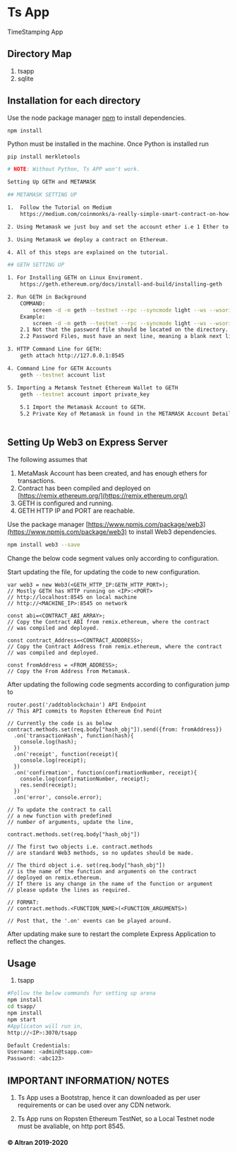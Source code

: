 # Ts App

TimeStamping App

## Directory Map

1. tsapp
2. sqlite

## Installation for each directory

Use the node package manager [npm](https://www.npmjs.com/) to install dependencies.

```nodejs
npm install
```
Python must be installed in the machine. Once Python is installed run

```python
pip install merkletools

# NOTE: Without Python, Ts APP won't work.
```

```bash
Setting Up GETH and METAMASK

## METAMASK SETTING UP

1. 	Follow the Tutorial on Medium
	https://medium.com/coinmonks/a-really-simple-smart-contract-on-how-to-insert-value-into-the-ethereum-blockchain-and-display-it-62c455610e98

2. Using Metamask we just buy and set the account ether i.e 1 Ether to the account.

3. Using Metamask we deploy a contract on Ethereum.

4. All of this steps are explained on the tutorial.

## GETH SETTING UP

1. For Installing GETH on Linux Enviroment.
    https://geth.ethereum.org/docs/install-and-build/installing-geth

2. Run GETH in Background
    COMMAND:
        screen -d -m geth --testnet --rpc --syncmode light --ws --wsorigins testnode1 --unlock <METAMASK_ACCOUNT_ID> --password <PASSWORD_FILE_PATH> --allow-insecure-unlock        
    Example:
	    screen -d -m geth --testnet --rpc --syncmode light --ws --wsorigins testnode1 --unlock 0x210B0d1c071CE9E59f408972dBcC4C98D9945381 --password ./password --allow-insecure-unlock
	2.1 Not that the password file should be located on the directory.
	2.2 Password Files, must have an next line, meaning a blank next line, which simulates the enter key.

3. HTTP Command Line for GETH:
	geth attach http://127.0.0.1:8545

4. Command Line for GETH Accounts
	geth --testnet account list

5. Importing a Metamsk Testnet Ethereum Wallet to GETH
	geth --testnet account import private_key
	
	5.1 Import the Metamask Account to GETH.
	5.2 Private Key of Metamask in found in the METAMASK Account Details.
	
```

## Setting Up Web3 on Express Server

The following assumes that 

1. MetaMask Account has been created, and has enough ethers for transactions.
2. Contract has been  compiled and deployed on [https://remix.ethereum.org/](https://remix.ethereum.org/)
3. GETH is configured and running.
4. GETH HTTP IP and PORT are reachable.

Use the package manager [https://www.npmjs.com/package/web3](https://www.npmjs.com/package/web3) to install Web3 dependencies.

```bash
npm install web3 --save
```

Change the below code segment values only according to configuration.

Start updating the file, for updating the code to new configuration.

```nodejs
var web3 = new Web3(<GETH_HTTP_IP:GETH_HTTP_PORT>);
// Mostly GETH has HTTP running on <IP>:<PORT> 
// http://localhost:8545 on local machine
// http://<MACHINE_IP>:8545 on network

const abi=<CONTRACT_ABI_ARRAY>;
// Copy the Contract ABI from remix.ethereum, where the contract
// was compiled and deployed.

const contract_Address=<CONTRACT_ADDDRESS>;
// Copy the Contract Address from remix.ethereum, where the contract
// was compiled and deployed.

const fromAddress = <FROM_ADDRESS>;
// Copy the From Address from Metamask.
```

After updating the following code segments according to configuration jump to

```nodejs
router.post('/addtoblockchain') API Endpoint
// This API commits to Ropsten Ethereum End Point

// Currently the code is as below
contract.methods.set(req.body["hash_obj"]).send({from: fromAddress})
  .on('transactionHash', function(hash){
    console.log(hash);
  })
  .on('receipt', function(receipt){
    console.log(receipt);
  })
  .on('confirmation', function(confirmationNumber, receipt){
    console.log(confirmationNumber, receipt);
    res.send(receipt);	  
  })
  .on('error', console.error);

// To update the contract to call 
// a new function with predefined
// number of arguments, update the line,

contract.methods.set(req.body["hash_obj"])

// The first two objects i.e. contract.methods 
// are standard Web3 methods, so no updates should be made.

// The third object i.e. set(req.body["hash_obj"]) 
// is the name of the function and arguments on the contract
// deployed on remix.ethereum.
// If there is any change in the name of the function or argument
// please update the lines as required.

// FORMAT:
// contract.methods.<FUNCTION_NAME>(<FUNCTION_ARGUMENTS>)

// Post that, the '.on' events can be played around.

```

After updating make sure to restart the complete Express Application to reflect the changes.

## Usage

1. tsapp

```bash
#Follow the below commands for setting up arena
npm install
cd tsapp/
npm install
npm start
#Applicaton will run in,
http://<IP>:3070/tsapp

Default Credentials:
Username: <admin@tsapp.com>
Password: <abc123>
```

## IMPORTANT INFORMATION/ NOTES

1. Ts App uses a Bootstrap, hence it can downloaded as per user requirements or can be used over any CDN network.

2. Ts App runs on Ropsten Ethereum TestNet, so a Local Testnet node must be avaliable, on http port 8545.

#### &copy; Altran 2019-2020
